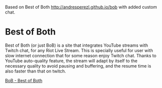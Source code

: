 

Based on Best of Both http://andresperezl.github.io/bob with added custom chat.
# Best of Both

Best of Both (or just BoB) is a site that integrates YouTube streams with Twitch chat, for any Riot Live Stream. This is specially useful for user with slow internet connection that for some reason enjoy Twitch chat. Thanks to YouTube auto-quality feature, the stream will adapt by itself to the necessary quality to avoid pausing and buffering, and the resume time is also faster than that on twitch.

[BoB - Best of Both](http://andresperezl.github.io/bob)


